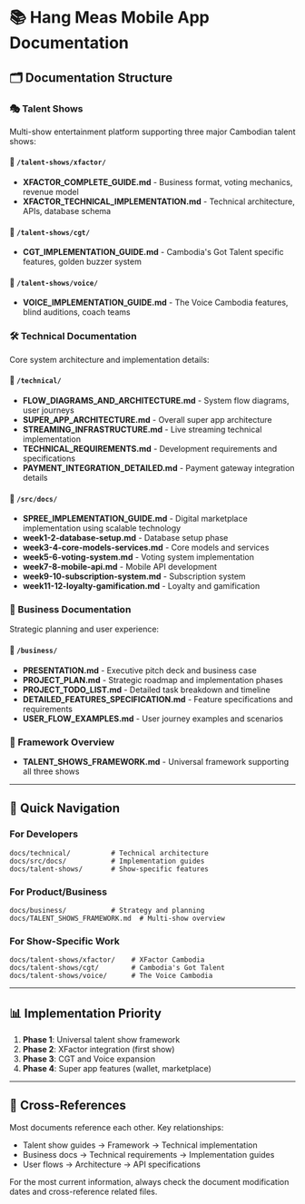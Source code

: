 # 📚 Hang Meas Mobile App Documentation

## 🗂️ Documentation Structure

### 🎭 Talent Shows
Multi-show entertainment platform supporting three major Cambodian talent shows:

#### 📁 `/talent-shows/xfactor/`
- **XFACTOR_COMPLETE_GUIDE.md** - Business format, voting mechanics, revenue model
- **XFACTOR_TECHNICAL_IMPLEMENTATION.md** - Technical architecture, APIs, database schema

#### 📁 `/talent-shows/cgt/`
- **CGT_IMPLEMENTATION_GUIDE.md** - Cambodia's Got Talent specific features, golden buzzer system

#### 📁 `/talent-shows/voice/`
- **VOICE_IMPLEMENTATION_GUIDE.md** - The Voice Cambodia features, blind auditions, coach teams

### 🛠️ Technical Documentation
Core system architecture and implementation details:

#### 📁 `/technical/`
- **FLOW_DIAGRAMS_AND_ARCHITECTURE.md** - System flow diagrams, user journeys
- **SUPER_APP_ARCHITECTURE.md** - Overall super app architecture
- **STREAMING_INFRASTRUCTURE.md** - Live streaming technical implementation  
- **TECHNICAL_REQUIREMENTS.md** - Development requirements and specifications
- **PAYMENT_INTEGRATION_DETAILED.md** - Payment gateway integration details

#### 📁 `/src/docs/`
- **SPREE_IMPLEMENTATION_GUIDE.md** - Digital marketplace implementation using scalable technology
- **week1-2-database-setup.md** - Database setup phase
- **week3-4-core-models-services.md** - Core models and services
- **week5-6-voting-system.md** - Voting system implementation
- **week7-8-mobile-api.md** - Mobile API development
- **week9-10-subscription-system.md** - Subscription system
- **week11-12-loyalty-gamification.md** - Loyalty and gamification

### 💼 Business Documentation
Strategic planning and user experience:

#### 📁 `/business/`
- **PRESENTATION.md** - Executive pitch deck and business case
- **PROJECT_PLAN.md** - Strategic roadmap and implementation phases
- **PROJECT_TODO_LIST.md** - Detailed task breakdown and timeline
- **DETAILED_FEATURES_SPECIFICATION.md** - Feature specifications and requirements
- **USER_FLOW_EXAMPLES.md** - User journey examples and scenarios

### 🎪 Framework Overview
- **TALENT_SHOWS_FRAMEWORK.md** - Universal framework supporting all three shows

---

## 🚀 Quick Navigation

### For Developers
```
docs/technical/          # Technical architecture
docs/src/docs/           # Implementation guides  
docs/talent-shows/       # Show-specific features
```

### For Product/Business
```
docs/business/           # Strategy and planning
docs/TALENT_SHOWS_FRAMEWORK.md  # Multi-show overview
```

### For Show-Specific Work
```
docs/talent-shows/xfactor/    # XFactor Cambodia
docs/talent-shows/cgt/        # Cambodia's Got Talent  
docs/talent-shows/voice/      # The Voice Cambodia
```

---

## 📊 Implementation Priority

1. **Phase 1**: Universal talent show framework
2. **Phase 2**: XFactor integration (first show)
3. **Phase 3**: CGT and Voice expansion
4. **Phase 4**: Super app features (wallet, marketplace)

---

## 🔗 Cross-References

Most documents reference each other. Key relationships:
- Talent show guides → Framework → Technical implementation
- Business docs → Technical requirements → Implementation guides
- User flows → Architecture → API specifications

For the most current information, always check the document modification dates and cross-reference related files.